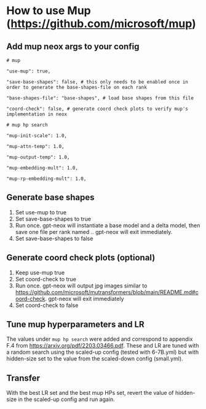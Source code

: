 # How to use Mup (https://github.com/microsoft/mup)

## Add mup neox args to your config

```
# mup

"use-mup": true,

"save-base-shapes": false, # this only needs to be enabled once in order to generate the base-shapes-file on each rank

"base-shapes-file": "base-shapes", # load base shapes from this file

"coord-check": false, # generate coord check plots to verify mup's implementation in neox

# mup hp search

"mup-init-scale": 1.0,

"mup-attn-temp": 1.0,

"mup-output-temp": 1.0,

"mup-embedding-mult": 1.0,

"mup-rp-embedding-mult": 1.0,
```

## Generate base shapes

1. Set use-mup to true
2. Set save-base-shapes to true
3. Run once. gpt-neox will instantiate a base model and a delta model, then save one file per rank named <base-shapes-file>.<rank>. gpt-neox will exit immediately.
4. Set save-base-shapes to false

## Generate coord check plots (optional)

1. Keep use-mup true
2. Set coord-check to true
3. Run once. gpt-neox will output jpg images similar to https://github.com/microsoft/mutransformers/blob/main/README.md#coord-check. gpt-neox will exit immediately
4. Set coord-check to false

## Tune mup hyperparameters and LR

The values under `mup hp search` were added and correspond to appendix F.4 from https://arxiv.org/pdf/2203.03466.pdf. These and LR are tuned with a random search using the scaled-up config (tested with 6-7B.yml) but with hidden-size set to the value from the scaled-down config (small.yml).

## Transfer

With the best LR set and the best mup HPs set, revert the value of hidden-size in the scaled-up config and run again.
